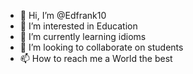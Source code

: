 - 👋 Hi, I’m @Edfrank10
- 👀 I’m interested in Education 
- 🌱 I’m currently learning idioms
- 💞️ I’m looking to collaborate on students 
- 📫 How to reach me a World the best

<!---
Edfrank10/Edfrank10 is a ✨ special ✨ repository because its `README.md` (this file) appears on your GitHub profile.
You can click the Preview link to take a look at your changes.
--->
